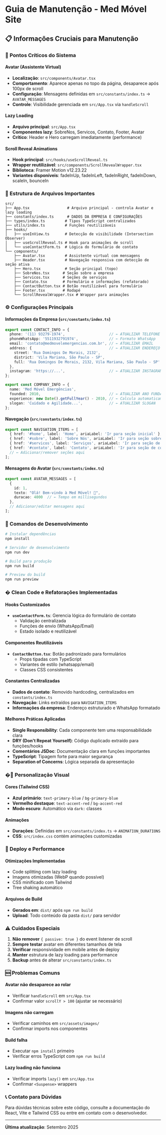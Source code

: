 # Guia de Manutenção - Med Móvel Site

## 📋 Informações Cruciais para Manutenção

### 🚨 Pontos Críticos do Sistema

#### **Avatar (Assistente Virtual)**
- **Localização**: `src/components/Avatar.tsx`
- **Comportamento**: Aparece apenas no topo da página, desaparece após 100px de scroll
- **Configuração**: Mensagens definidas em `src/constants/index.ts` → `AVATAR_MESSAGES`
- **Controle**: Visibilidade gerenciada em `src/App.tsx` via `handleScroll`

#### **Lazy Loading**
- **Arquivo principal**: `src/App.tsx`
- **Componentes lazy**: SobreNos, Servicos, Contato, Footer, Avatar
- **Crítico**: Header e Hero carregam imediatamente (performance)

#### **Scroll Reveal Animations**
- **Hook principal**: `src/hooks/useScrollReveal.ts`
- **Wrapper reutilizável**: `src/components/ScrollRevealWrapper.tsx`
- **Biblioteca**: Framer Motion v12.23.22
- **Variantes disponíveis**: fadeInUp, fadeInLeft, fadeInRight, fadeInDown, scaleIn, bounceIn

### 📁 Estrutura de Arquivos Importantes

```
src/
├── App.tsx                 # Arquivo principal - controla Avatar e lazy loading
├── constants/index.ts      # DADOS DA EMPRESA E CONFIGURAÇÕES
├── types/index.ts         # Tipos TypeScript centralizados
├── utils/index.ts         # Funções reutilizáveis
├── hooks/
│   ├── useInView.ts       # Detecção de visibilidade (Intersection Observer)
│   ├── useScrollReveal.ts # Hook para animações de scroll
│   └── useContactForm.ts  # Lógica do formulário de contato
└── components/
    ├── Avatar.tsx         # Assistente virtual com mensagens
    ├── Header.tsx         # Navegação responsiva com detecção de seção ativa
    ├── Hero.tsx           # Seção principal (topo)
    ├── SobreNos.tsx      # Seção sobre a empresa
    ├── Servicos.tsx      # Seções de serviços
    ├── Contato.tsx       # Formulário e informações (refatorado)
    ├── ContactButton.tsx # Botão reutilizável para formulário
    ├── Footer.tsx        # Rodapé
    └── ScrollRevealWrapper.tsx # Wrapper para animações
```

### ⚙️ Configurações Principais

#### **Informações da Empresa** (`src/constants/index.ts`)
```typescript
export const CONTACT_INFO = {
  phone: '(11) 93279-1974',                    // ← ATUALIZAR TELEFONE
  phoneWhatsApp: '5511932791974',              // ← Formato WhatsApp
  email: 'contato@medmovelemergencias.com.br', // ← ATUALIZAR EMAIL
  address: {                                   // ← ATUALIZAR ENDEREÇO
    street: 'Rua Domingos De Morais, 2132',
    district: 'Vila Mariana, São Paulo - SP',
    full: 'Rua Domingos De Morais, 2132, Vila Mariana, São Paulo - SP'
  },
  instagram: 'https://...',                    // ← ATUALIZAR INSTAGRAM
};

export const COMPANY_INFO = {
  name: 'Med Móvel Emergências',
  founded: 2010,                               // ← ATUALIZAR ANO FUNDAÇÃO
  experience: new Date().getFullYear() - 2010, // ← Calcula automaticamente
  slogan: 'Cuidado e Agilidade...',            // ← ATUALIZAR SLOGAN
};
```

#### **Navegação** (`src/constants/index.ts`)
```typescript
export const NAVIGATION_ITEMS = [
  { href: '#home', label: 'Home', ariaLabel: 'Ir para seção inicial' },
  { href: '#sobre', label: 'Sobre Nós', ariaLabel: 'Ir para seção sobre nós' },
  { href: '#servicos', label: 'Serviços', ariaLabel: 'Ir para seção de serviços' },
  { href: '#contato', label: 'Contato', ariaLabel: 'Ir para seção de contato' }
  // ← Adicionar/remover seções aqui
];
```

#### **Mensagens do Avatar** (`src/constants/index.ts`)
```typescript
export const AVATAR_MESSAGES = [
  {
    id: 1,
    texto: "Olá! Bem-vindo à Med Móvel! 👋",
    duracao: 4000  // ← Tempo em millisegundos
  },
  // Adicionar/editar mensagens aqui
];
```

### 🔧 Comandos de Desenvolvimento

```bash
# Instalar dependências
npm install

# Servidor de desenvolvimento
npm run dev

# Build para produção
npm run build

# Preview do build
npm run preview
```

### � Clean Code e Refatorações Implementadas

#### **Hooks Customizados**
- **`useContactForm.ts`**: Gerencia lógica do formulário de contato
  - Validação centralizada
  - Funções de envio (WhatsApp/Email)
  - Estado isolado e reutilizável

#### **Componentes Reutilizáveis**
- **`ContactButton.tsx`**: Botão padronizado para formulários
  - Props tipadas com TypeScript
  - Variantes de estilo (whatsapp/email)
  - Classes CSS consistentes

#### **Constantes Centralizadas**
- **Dados de contato**: Removido hardcoding, centralizados em `constants/index.ts`
- **Navegação**: Links extraídos para `NAVIGATION_ITEMS`
- **Informações da empresa**: Endereço estruturado e WhatsApp formatado

#### **Melhores Práticas Aplicadas**
- **Single Responsibility**: Cada componente tem uma responsabilidade clara
- **DRY (Don't Repeat Yourself)**: Código duplicado extraído para funções/hooks
- **Comentários JSDoc**: Documentação clara em funções importantes
- **TypeScript**: Tipagem forte para maior segurança
- **Separation of Concerns**: Lógica separada da apresentação

### �🎨 Personalização Visual

#### **Cores** (Tailwind CSS)
- **Azul primário**: `text-primary-blue` / `bg-primary-blue`
- **Vermelho destaque**: `text-accent-red` / `bg-accent-red`
- **Modo escuro**: Automático via `dark:` classes

#### **Animações**
- **Durações**: Definidas em `src/constants/index.ts` → `ANIMATION_DURATIONS`
- **CSS**: `src/index.css` contém animações customizadas

### 🚀 Deploy e Performance

#### **Otimizações Implementadas**
- Code splitting com lazy loading
- Imagens otimizadas (WebP quando possível)
- CSS minificado com Tailwind
- Tree shaking automático

#### **Arquivos de Build**
- **Gerados em**: `dist/` após `npm run build`
- **Upload**: Todo conteúdo da pasta `dist/` para servidor

### ⚠️ Cuidados Especiais

1. **Não remover** `{ passive: true }` do event listener de scroll
2. **Sempre testar** avatar em diferentes tamanhos de tela
3. **Verificar** responsividade em mobile antes de deploy
4. **Manter** estrutura de lazy loading para performance
5. **Backup** antes de alterar `src/constants/index.ts`

### 🆘 Problemas Comuns

#### **Avatar não desaparece ao rolar**
- Verificar `handleScroll` em `src/App.tsx`
- Confirmar valor `scrollY > 100` (ajustar se necessário)

#### **Imagens não carregam**
- Verificar caminhos em `src/assets/images/`
- Confirmar imports nos componentes

#### **Build falha**
- Executar `npm install` primeiro
- Verificar erros TypeScript com `npm run build`

#### **Lazy loading não funciona**
- Verificar imports `lazy()` em `src/App.tsx`
- Confirmar `<Suspense>` wrappers

### 📞 Contato para Dúvidas

Para dúvidas técnicas sobre este código, consulte a documentação do React, Vite e Tailwind CSS ou entre em contato com o desenvolvedor.

---
**Última atualização**: Setembro 2025